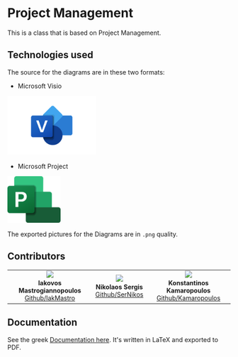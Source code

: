 # Project Management

This is a class that is based on Project Management.

## Technologies used

The source for the diagrams are in these two formats:

* Microsoft Visio

<img src="docs/Figures/visio.png" alt="Visio Logo" width="200">

* Microsoft Project

<img src="docs/Figures/project.png" alt="Project Logo" width="120">

The exported pictures for the Diagrams are in ``.png`` quality.

## Contributors

<table>
    <tr>
        <td align="center">
            <img src="https://avatars.githubusercontent.com/u/27853170?s=400&u=bac4716f23359d04027dbdb512b7308cc4f2ccd7&v=4" width="100px"> <br>
            <b>Iakovos Mastrogiannopoulos</b><br>
            <a href="https://github.com/IakMastro">Github/IakMastro</a><br>
        </td>
        <td align="center">
            <img src="https://avatars.githubusercontent.com/u/78097143?v=4" width="100px"> <br>
            <b>Nikolaos Sergis</b><br>
            <a href="https://github.com/SerNikos">Github/SerNikos</a><br>
        </td>
        <td align="center">
            <img src="https://avatars.githubusercontent.com/u/10237776?v=4" width="100px"> <br>
            <b>Konstantinos Kamaropoulos</b><br>
            <a href="https://github.com/Kamaropoulos">Github/Kamaropoulos</a><br>
        </td>
    </tr>
</table>

## Documentation

See the greek [Documentation here](docs/main.pdf). It's written in LaTeX and exported to PDF.
